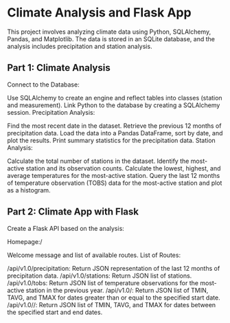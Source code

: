# Climate Analysis and Flask App
This project involves analyzing climate data using Python, SQLAlchemy, Pandas, and Matplotlib. The data is stored in an SQLite database, and the analysis includes precipitation and station analysis.

## Part 1: Climate Analysis
Connect to the Database:

Use SQLAlchemy to create an engine and reflect tables into classes (station and measurement).
Link Python to the database by creating a SQLAlchemy session.
Precipitation Analysis:

Find the most recent date in the dataset.
Retrieve the previous 12 months of precipitation data.
Load the data into a Pandas DataFrame, sort by date, and plot the results.
Print summary statistics for the precipitation data.
Station Analysis:

Calculate the total number of stations in the dataset.
Identify the most-active station and its observation counts.
Calculate the lowest, highest, and average temperatures for the most-active station.
Query the last 12 months of temperature observation (TOBS) data for the most-active station and plot as a histogram.

## Part 2: Climate App with Flask
Create a Flask API based on the analysis:

Homepage:/

Welcome message and list of available routes.
List of Routes:

/api/v1.0/precipitation: Return JSON representation of the last 12 months of precipitation data.
/api/v1.0/stations: Return JSON list of stations.
/api/v1.0/tobs: Return JSON list of temperature observations for the most-active station in the previous year.
/api/v1.0/<start>: Return JSON list of TMIN, TAVG, and TMAX for dates greater than or equal to the specified start date.
/api/v1.0/<start>/<end>: Return JSON list of TMIN, TAVG, and TMAX for dates between the specified start and end dates.
